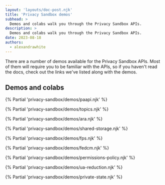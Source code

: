 ```yaml
---
layout: 'layouts/doc-post.njk'
title: 'Privacy Sandbox demos'
subhead: >
  Demos and colabs walk you through the Privacy Sandbox APIs.
description: >
  Demos and colabs walk you through the Privacy Sandbox APIs.
date: 2023-08-18
authors:
  - alexandrawhite
---
```


There are a number of demos available for the Privacy Sandbox APIs. Most of them will require you to be familiar with the APIs, so if you haven't read the docs, check out the links we've listed along with the demos.

<p>
</p>

## Demos and colabs

{% Partial 'privacy-sandbox/demos/paapi.njk' %}

{% Partial 'privacy-sandbox/demos/topics.njk' %}

{% Partial 'privacy-sandbox/demos/ara.njk' %}

{% Partial 'privacy-sandbox/demos/shared-storage.njk' %}

{% Partial 'privacy-sandbox/demos/fps.njk' %}

{% Partial 'privacy-sandbox/demos/fedcm.njk' %}

{% Partial 'privacy-sandbox/demos/permissions-policy.njk' %}

{% Partial 'privacy-sandbox/demos/ua-reduction.njk' %}

{% Partial 'privacy-sandbox/demos/private-state.njk' %}


